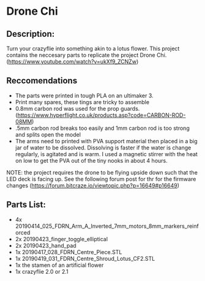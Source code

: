 # Drone Chi
## Description:
Turn your crazyflie into something akin to a lotus flower. This project contains the neccesary parts to replicate the project Drone Chi. (https://www.youtube.com/watch?v=ukXf9_ZCNZw)

## Reccomendations
- The parts were printed in tough PLA on an ultimaker 3. 
- Print many spares, these tings are tricky to assemble
- 0.8mm carbon rod was used for the prop guards. (https://www.hyperflight.co.uk/products.asp?code=CARBON-ROD-08MM)
- .5mm carbon rod breaks too easily and 1mm carbon rod is too strong and splits open the model
- The arms need to printed with PVA support material then placed in a big jar of water to be dissolved. Dissolving is faster if the water is change regularly, is agitated and is warm. I used a magnetic stirrer with the heat on low to get the PVA out of the tiny nooks in about 4 hours. 

NOTE: the project requires the drone to be flying upside down such that the LED deck is facing up. See the following forum post for thr for the firmware changes (https://forum.bitcraze.io/viewtopic.php?p=16649#p16649)


## Parts List:
- 4x 20190414_025_FDRN_Arm_A_Inverted_7mm_motors_8mm_markers_reinforced
- 2x 20190423_finger_toggle_elliptical
- 2x 20190423_hand_pad
- 1x 20190417_028_FDRN_Centre_Piece.STL
- 1x 20190419_031_FDRN_Centre_Shroud_Lotus_CF2.STL
- 1x the stamen of an artificial flower
- 1x crazyflie 2.0 or 2.1

